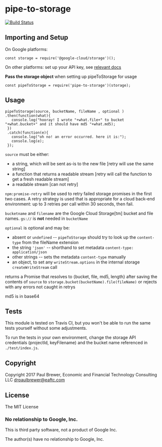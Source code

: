 # pipe-to-storage

[![Build Status](https://travis-ci.org/DrPaulBrewer/pipe-to-storage.svg?branch=master)](https://travis-ci.org/DrPaulBrewer/pipe-to-storage)

## Importing and Setup

On Google platforms:

    const storage = require('@google-cloud/storage')();

On other platforms: set up your API key, see [relevant docs](https://www.npmjs.com/package/@google-cloud/storage)

**Pass the storage object** when setting up pipeToStorage for usage

    const pipeToStorage = require('pipe-to-storage')(storage);

## Usage

    pipeToStorage(source, bucketName, fileName , optional )
    .then(function(what){ 
       console.log("hooray! I wrote "+what.file+" to bucket "+what.bucket+" and it should have md5 "+what.md5);
     })
     .catch(function(e){
       console.log("oh no! an error occurred. here it is:");
       console.log(e);
     });

`source` must be either:

* a string, which will be sent as-is to the new file [retry will use the same string]
* a function that returns a readable stream [retry will call the function to get a fresh readable stream]
* a readable stream [can not retry]

`npm:promise-retry` will be used to retry failed storage promises in the first two cases.  A retry strategy
is used that is appropriate for a cloud back-end environment: up to 3 retries per call within 30 seconds, then fail.

`bucketname` and `filename` are the Google Cloud Storage[tm] bucket and file names.  `gs://` is **not** needed in `bucketName`

`optional` is optional and may be:

* absent or `undefined` -- `pipeToStorage` should try to look up the `content-type` from the fileName extension
* the string `'json'` -- shorthand to set metadata `content-type: application/json`
* other strings --  sets the metadata `content-type` manually
* an object, to set any `writeStream.options` in the internal storage `createWriteStream` call

returns a Promise that resolves to {bucket, file, md5, length} after saving the contents of `source` to 
`storage.bucket(bucketName).file(fileName)` or rejects with any errors not caught in retrys

md5 is in base64

## Tests

This module is tested on Travis CI, but you won't be able to run the same tests yourself without some adjustments.

To run the tests in your own environment, change the storage API credentials (projectId, keyFilename) and the bucket name referenced in `./test/index.js`.  

## Copyright

Copyright 2017 Paul Brewer, Economic and Financial Technology Consulting LLC <drpaulbrewer@eaftc.com>

## License

The MIT License

### No relationship to Google, Inc. 

This is third party software, not a product of Google Inc.

The author(s) have no relationship to Google, Inc. 
